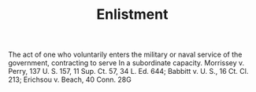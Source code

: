 ---
title: Enlistment
letter: E
permalink: "/definitions/bld-enlistment.html"
body: The act of one who voluntarily enters the military or naval service of the government,
  contracting to serve In a subordinate capacity. Morrissey v. Perry, 137 U. S. 157,
  11 Sup. Ct. 57, 34 L. Ed. 644; Babbitt v. U. S., 16 Ct. Cl. 213; Erichsou v. Beach,
  40 Conn. 28G
published_at: '2018-07-07'
source: Black's Law Dictionary 2nd Ed (1910)
layout: post
---